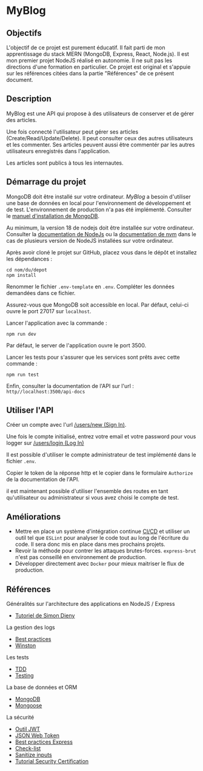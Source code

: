 # MyBlog

## Objectifs

L'objectif de ce projet est purement éducatif. Il fait parti de mon apprentissage du stack MERN (MongoDB, Express, React, Node.js). Il est mon premier projet NodeJS réalisé en autonomie. Il ne suit pas les directions d'une formation en particulier. Ce projet est original et s'appuie sur les références citées dans la partie "Références" de ce présent document.

## Description

MyBlog est une API qui propose à des utilisateurs de conserver et de gérer des articles.

Une fois connecté l'utilisateur peut gérer ses articles (Create/Read/Update/Delete). Il peut consulter ceux des autres utilisateurs et les commenter. Ses articles peuvent aussi être commentér par les autres utilisateurs enregistrés dans l'application.

Les articles sont publics à tous les internautes.

## Démarrage du projet

MongoDB doit être installé sur votre ordinateur. *MyBlog* a besoin d'utiliser une base de données en local pour l'environnement de développement et de test. L'environnement de production n'a pas été implémenté. Consulter le [manuel d'installation de MongoDB](https://www.mongodb.com/docs/manual/administration/install-community/).

Au minimum, la version 18 de nodejs doit être installée sur votre ordinateur. Consulter la [documentation de NodeJs](https://nodejs.org/en/download/) ou la [documentation de nvm](https://www.linode.com/docs/guides/how-to-install-use-node-version-manager-nvm/) dans le cas de plusieurs version de NodeJS installées sur votre ordinateur.

Après avoir cloné le projet sur GitHub, placez vous dans le dépôt et installez les dépendances :

```shell
cd nom/du/depot
npm install
```

Renommer le fichier `.env-template` en `.env`. Compléter les données demandées dans ce fichier.

Assurez-vous que MongoDB soit accessible en local. Par défaut, celui-ci ouvre le port 27017 sur `localhost`.  

Lancer l'application avec la commande :

```shell
npm run dev
```

Par défaut, le server de l'application ouvre le port 3500.

Lancer les tests pour s'assurer que les services sont prêts avec cette commande :

```shell
npm run test
```

Enfin, consulter la documentation de l'API sur l'url : `http//localhost:3500/api-docs`

## Utiliser l'API

Créer un compte avec l'url [/users/new (Sign In)](http//localhost:3500/api-docs/#/Users/post_users_new).

Une fois le compte initialisé, entrez votre email et votre password pour vous logger sur [/users/login (Log In)](http//localhost:3500/api-docs/#/Users/post_users_new)

Il est possible d'utiliser le compte administrateur de test implémenté dans le fichier `.env`.

Copier le token de la réponse http et le copier dans le formulaire `Authorize` de la documentation de l'API.

il est maintenant possible d'utiliser l'ensemble des routes en tant qu'utilisateur ou administrateur si vous avez choisi le compte de test.

## Améliorations

* Mettre en place un système d'intégration continue [CI/CD](https://semaphoreci.com/community/tutorials/getting-started-with-node-js-and-mocha#h-continuous-integration-for-nodejs) et utiliser un outil tel que `ESLint` pour analyser le code tout au long de l'écriture du code. Il sera donc mis en place dans mes prochains projets.
* Revoir la méthode pour contrer les attaques brutes-forces. `express-brut` n'est pas conseillé en environnement de production.
* Développer directement avec `Docker` pour mieux maitriser le flux de production.

## Références

Généralités sur l'architecture des applications en NodeJS / Express

* [Tutoriel de Simon Dieny](https://www.youtube.com/watch?v=NRxzvpdduvQ&t=29162s)

La gestion des logs

* [Best practices](https://www.youtube.com/watch?v=DIzJC8wRp-s)
* [Winston](https://www.youtube.com/watch?v=2UTER21MCdk)

Les tests

* [TDD](https://www.youtube.com/watch?v=M44umyYPiuo&t=420s)
* [Testing](https://www.freecodecamp.org/learn/quality-assurance/)

La base de données et ORM

* [MongoDB](https://www.youtube.com/watch?v=ExcRbA7fy_A&list=PL4cUxeGkcC9h77dJ-QJlwGlZlTd4ecZOA)
* [Mongoose](https://mongoosejs.com/)

La sécurité

* [Outil JWT](https://jwt.io/)
* [JSON Web Token](https://www.npmjs.com/package/jsonwebtoken)
* [Best practices Express](https://expressjs.com/en/advanced/best-practice-security.html)
* [Check-list](https://blog.risingstack.com/node-js-security-checklist/)
* [Sanitize inputs](https://express-validator.github.io/docs)
* [Tutorial Security Certification](https://www.freecodecamp.org/learn/information-security/)

